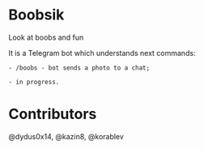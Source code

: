 # Boobsik
Look at boobs and fun

It is a Telegram bot which understands next commands:

	- /boobs - bot sends a photo to a chat;

	- in progress.


# Contributors
@dydus0x14, @kazin8, @korablev